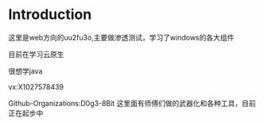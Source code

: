 # Introduction

这里是web方向的uu2fu3o,主要做渗透测试，学习了windows的各大组件

目前在学习云原生

很想学java

vx:X1027578439

Github-Organizations:D0g3-8Bit 这里面有师傅们做的武器化和各种工具，目前正在起步中







